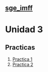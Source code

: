 ## [sge_imff](../index.md)
# Unidad 3
## Practicas
1. [Practica 1](pr0301/documentacion.md)
2. [Practica 2](pr0302/documentacion.md)
